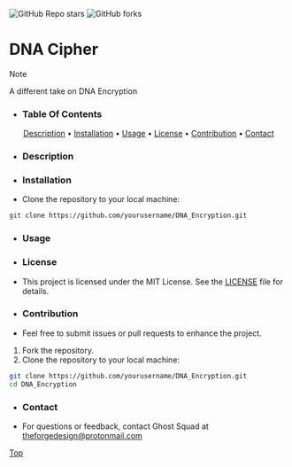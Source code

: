 ![GitHub Repo stars](https://img.shields.io/github/stars/BHQST/DNA_Encryption)
![GitHub forks](https://img.shields.io/github/forks/BHQST/DNA_Encryption)



# DNA Cipher
 > [!NOTE]
 > A different take on DNA Encryption 

 - ### Table Of Contents
<p align="center">
  <a href="#Description">Description</a> •
  <a href="#Installation">Installation</a> • 
 <a
 href="#Usage">Usage</a> •
  <a href="#License">License</a> •
  <a href="#Contribution">Contribution</a> •
<a href="#Contact">Contact</a>
</p>


 - ### Description

 - ### Installation 
  - Clone the repository to your local machine:

```bash
git clone https://github.com/yourusername/DNA_Encryption.git
```

 - ### Usage

 - ### License

  - This project is licensed under the MIT License. See the [LICENSE](LINCENSE) file for details.

 - ### Contribution
  - Feel free to submit issues or pull requests to enhance the project.

  1. Fork the repository.
  2. Clone the repository to your local machine:
```bash
git clone https://github.com/yourusername/DNA_Encryption.git
cd DNA_Encryption 
```

 - ### Contact
  - For questions or feedback, contact Ghost Squad at theforgedesign@protonmail.com

[Top](#Table-Of-Contents)
